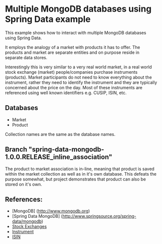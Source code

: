 Multiple MongoDB databases using Spring Data example
====================================================

This example shows how to interact with multiple MongoDB databases using Spring Data.

It employs the analogy of a market with products it has to offer. The products and market are separate entities and on purpose reside in separate data stores.

Interestingly this is very similar to a very real world market, in a real world stock exchange (market) people/companies purchase instruments (products).
Market participants do not need to know everything about the instrument, rather they need to identify the instrument and they are typically concerned about the price on the day.
Most of these instruments are referenced using well known identifiers e.g. CUSIP, ISIN, etc.


Databases
---------
* Market
* Product

Collection names are the same as the database names.


Branch "spring-data-mongodb-1.0.0.RELEASE_inline_association"
-------------------------------------------------------------
The product to market association is in-line, meaning that product is saved within the market collection as well as in it's own database.
This defeats the purpose somewhat, but project demonstrates that product can also be stored on it's own.


References:
----------
* [MongoDB] (http://www.mongodb.org)
* [Spring Data MongoDB] (http://www.springsource.org/spring-data/mongodb)
* [Stock Exchanges](http://en.wikipedia.org/wiki/Stock_exchange)
* [Instrument](http://en.wikipedia.org/wiki/Financial_instrument)
* [ISIN](http://en.wikipedia.org/wiki/International_Securities_Identifying_Number)